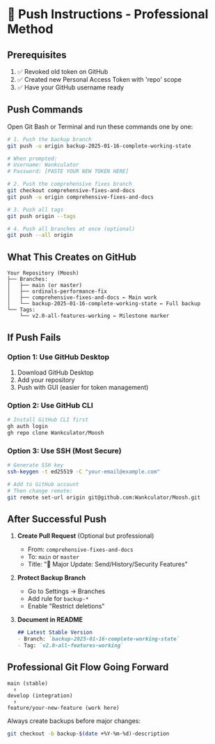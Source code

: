 # 🚀 Push Instructions - Professional Method

## Prerequisites
1. ✅ Revoked old token on GitHub
2. ✅ Created new Personal Access Token with 'repo' scope
3. ✅ Have your GitHub username ready

## Push Commands

Open Git Bash or Terminal and run these commands one by one:

```bash
# 1. Push the backup branch
git push -u origin backup-2025-01-16-complete-working-state

# When prompted:
# Username: Wankculator
# Password: [PASTE YOUR NEW TOKEN HERE]

# 2. Push the comprehensive fixes branch
git checkout comprehensive-fixes-and-docs
git push -u origin comprehensive-fixes-and-docs

# 3. Push all tags
git push origin --tags

# 4. Push all branches at once (optional)
git push --all origin
```

## What This Creates on GitHub

```
Your Repository (Moosh)
├── Branches:
│   ├── main (or master)
│   ├── ordinals-performance-fix
│   ├── comprehensive-fixes-and-docs ← Main work
│   └── backup-2025-01-16-complete-working-state ← Full backup
└── Tags:
    └── v2.0-all-features-working ← Milestone marker
```

## If Push Fails

### Option 1: Use GitHub Desktop
1. Download GitHub Desktop
2. Add your repository  
3. Push with GUI (easier for token management)

### Option 2: Use GitHub CLI
```bash
# Install GitHub CLI first
gh auth login
gh repo clone Wankculator/Moosh
```

### Option 3: Use SSH (Most Secure)
```bash
# Generate SSH key
ssh-keygen -t ed25519 -C "your-email@example.com"

# Add to GitHub account
# Then change remote:
git remote set-url origin git@github.com:Wankculator/Moosh.git
```

## After Successful Push

1. **Create Pull Request** (Optional but professional)
   - From: `comprehensive-fixes-and-docs`
   - To: `main` or `master`
   - Title: "🚀 Major Update: Send/History/Security Features"

2. **Protect Backup Branch**
   - Go to Settings → Branches
   - Add rule for `backup-*`
   - Enable "Restrict deletions"

3. **Document in README**
   ```markdown
   ## Latest Stable Version
   - Branch: `backup-2025-01-16-complete-working-state`
   - Tag: `v2.0-all-features-working`
   ```

## Professional Git Flow Going Forward

```
main (stable)
  ↑
develop (integration)
  ↑
feature/your-new-feature (work here)
```

Always create backups before major changes:
```bash
git checkout -b backup-$(date +%Y-%m-%d)-description
```